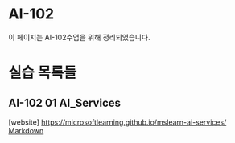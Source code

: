 # AI-102
이 페이지는 AI-102수업을 위해 정리되었습니다.

# 실습 목록들
## AI-102 01 AI_Services
[website] https://microsoftlearning.github.io/mslearn-ai-services/
[Markdown](https://daringfireball.net/projects/markdown/)
